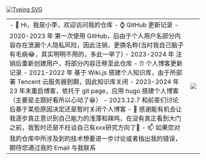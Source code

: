 <a href="https://git.io/typing-svg"><img src="https://readme-typing-svg.demolab.com?font=Fira+Code&weight=500&pause=1000&multiline=true&width=700&height=50&lines=Welcome!+I'm+Li%2C+a+young+man+who+wants+to+be+a+Geek~" alt="Typing SVG" /></a>  

<table>
  <tr>
    <td>
      - 👋 Hi，我是小李，欢迎访问我的仓库
      - ⌚ GitHub 更新记录
        - 2020-2023 年 第一次使用 GitHub，后由于个人用户名部分内容存在泄漏个人隐私风险，因此注销，更换名称(当时我自己脑子有毛病😂，其实明明不用的，多此一举了)
        - 2023-2024 年 注销后重新创建用户，将部分内容迁移至此仓库
      - ⏰ 个人博客更新记录
        - 2021-2022 年 基于 Wiki.js 搭建个人知识库，由于所部署 Tencent 云服务器到期，因此知识库关闭
        - 2023-2024 年 23 年末重启博客，依托于 git page，应用 hugo 搭建个人博客（主要是主题好看所以心动了😁）
        - 2023.12.7 和前辈们讨论后基于某些原因决定还是暂时关闭个人博客
      - 🌱 感谢能有机会让我逐步真正意识到自己能力的浅薄和辣鸡，在没有真正看到大门之前，我暂时还是不枉谈自己有xxx研究方向了🤡
      - 📫 如果您对我的仓库中所涉及到的技术想要进一步讨论或者指出我的错误，期待您通过我的 Email 与我联系
    </td>
    <td align="right">
      <img src="https://github-readme-stats.vercel.app/api/top-langs/?username=returnToInnocence&layout=compact&theme=synthwave" />
    </td>
  </tr>
</table>





